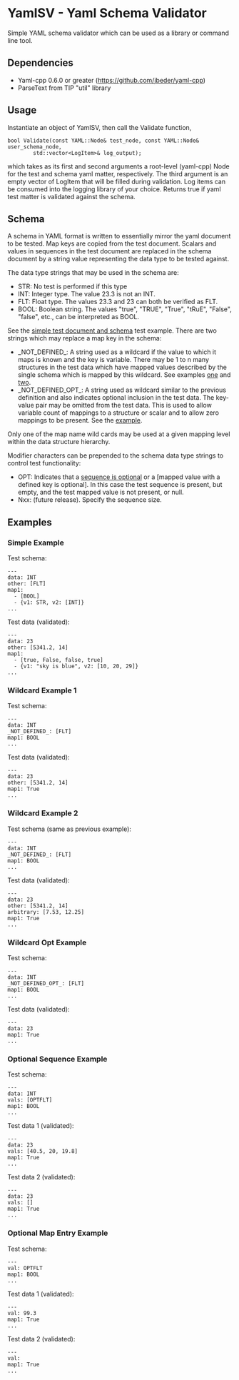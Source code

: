 # YamlSV - Yaml Schema Validator

Simple YAML schema validator which can be used as a library or command line tool.

## Dependencies

- Yaml-cpp 0.6.0 or greater (https://github.com/jbeder/yaml-cpp)
- ParseText from TIP "util" library

## Usage

Instantiate an object of YamlSV, then call the Validate function,

```
bool Validate(const YAML::Node& test_node, const YAML::Node& user_schema_node,
		std::vector<LogItem>& log_output);
```

which takes as its first and second arguments a root-level (yaml-cpp) Node
for the test and schema yaml matter, respectively. The third argument is 
an empty vector of LogItem that will be filled during validation. Log items 
can be consumed into the logging library of your choice. Returns true if
yaml test matter is validated against the schema.	

## Schema

A schema in YAML format is written to essentially mirror the yaml document
to be tested. Map keys are copied from the test document. Scalars and values
in sequences in the test document are replaced in the schema document by a 
string value representing the data type to be tested against.

The data type strings that may be used in the schema are:

- STR: No test is performed if this type
- INT: Integer type. The value 23.3 is not an INT.
- FLT: Float type. The values 23.3 and 23 can both be verified as FLT. 
- BOOL: Boolean string. The values "true", "TRUE", "True", "tRuE", 
"False", "false", etc., can be interpreted as BOOL. 

See the [simple test document and schema](#simple-example) test example. 
There are two strings which may replace a map key in the schema:

- \_NOT\_DEFINED\_: A string used as a wildcard if the value to which 
it maps is known and the key is variable. There may be 1 to n many 
structures in the test data which have mapped values described by the single
schema which is mapped by this wildcard. See examples [one](#wildcard-example-1)
and [two](#wildcard-example-2).
- \_NOT\_DEFINED\_OPT\_: A string used as wildcard similar to the 
previous definition and also indicates optional inclusion in the test data.
The key-value pair may be omitted from the test data. This is used to allow
variable count of mappings to a structure or scalar and to allow zero mappings 
to be present. See the [example](#wildcard-opt-example).

Only one of the map name wild cards may be used at a given mapping level within
the data structure hierarchy. 

Modifier characters can be prepended to the schema data type strings
to control test functionality:

- OPT: Indicates that a [sequence is optional](#optional-sequence-example)
or a [mapped value with a defined key is optional]. In this case the test sequence is present, but
empty, and the test mapped value is not present, or null.
- Nxx: (future release). Specify the sequence size. 

## Examples

### Simple Example

Test schema:

```
---
data: INT
other: [FLT]
map1: 
  - [BOOL]
  - {v1: STR, v2: [INT]}
...
```

Test data (validated):

```
---
data: 23
other: [5341.2, 14]
map1: 
  - [true, False, false, true]
  - {v1: "sky is blue", v2: [10, 20, 29]}
...
```

### Wildcard Example 1

Test schema:

```
---
data: INT
_NOT_DEFINED_: [FLT]
map1: BOOL
...
```

Test data (validated):

```
---
data: 23
other: [5341.2, 14]
map1: True
...
```

### Wildcard Example 2

Test schema (same as previous example):

```
---
data: INT
_NOT_DEFINED_: [FLT]
map1: BOOL
...
```

Test data (validated):

```
---
data: 23
other: [5341.2, 14]
arbitrary: [7.53, 12.25]
map1: True
...
```

### Wildcard Opt Example

Test schema:

```
---
data: INT
_NOT_DEFINED_OPT_: [FLT]
map1: BOOL
...
```

Test data (validated):

```
---
data: 23
map1: True
...
```

### Optional Sequence Example

Test schema:

```
---
data: INT
vals: [OPTFLT]
map1: BOOL
...
```

Test data 1 (validated):

```
---
data: 23
vals: [40.5, 20, 19.8]
map1: True
...
```

Test data 2 (validated):

```
---
data: 23
vals: []
map1: True
...
```

### Optional Map Entry Example

Test schema:

```
---
val: OPTFLT
map1: BOOL
...
```

Test data 1 (validated):

```
---
val: 99.3
map1: True
...
```

Test data 2 (validated):

```
---
val:
map1: True
...
```
